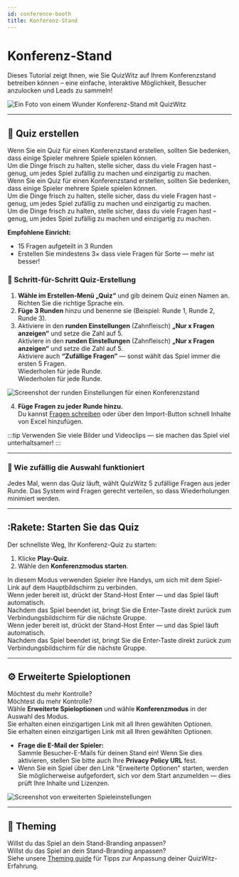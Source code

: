 ```yaml
---
id: conference-booth
title: Konferenz-Stand
---
```


# Konferenz-Stand

Dieses Tutorial zeigt Ihnen, wie Sie QuizWitz auf Ihrem Konferenzstand betreiben können – eine einfache, interaktive Möglichkeit, Besucher anzulocken und Leads zu sammeln!

![Ein Foto von einem Wunder Konferenz-Stand mit QuizWitz](/images/photos/marvel.jpg)

---

## 📝 Quiz erstellen

Wenn Sie ein Quiz für einen Konferenzstand erstellen, sollten Sie bedenken, dass einige Spieler mehrere Spiele spielen können.\
Um die Dinge frisch zu halten, stelle sicher, dass du viele Fragen hast – genug, um jedes Spiel zufällig zu machen und einzigartig zu machen.\
Wenn Sie ein Quiz für einen Konferenzstand erstellen, sollten Sie bedenken, dass einige Spieler mehrere Spiele spielen können.\
Um die Dinge frisch zu halten, stelle sicher, dass du viele Fragen hast – genug, um jedes Spiel zufällig zu machen und einzigartig zu machen.\
Um die Dinge frisch zu halten, stelle sicher, dass du viele Fragen hast – genug, um jedes Spiel zufällig zu machen und einzigartig zu machen.

**Empfohlene Einricht:**

- 15 Fragen aufgeteilt in 3 Runden
- Erstellen Sie mindestens 3× dass viele Fragen für Sorte — mehr ist besser!

### 🎲 Schritt-für-Schritt Quiz-Erstellung

1. **Wähle im Erstellen-Menü „Quiz“** und gib deinem Quiz einen Namen an. Richten Sie die richtige Sprache ein.
2. **Füge 3 Runden** hinzu und benenne sie (Beispiel: Runde 1, Runde 2, Runde 3).
3. Aktiviere in den **runden Einstellungen** (Zahnfleisch) **„Nur x Fragen anzeigen“** und setze die Zahl auf 5.\
  Aktiviere in den **runden Einstellungen** (Zahnfleisch) **„Nur x Fragen anzeigen“** und setze die Zahl auf 5.\
  Aktiviere auch **“Zufällige Fragen”** — sonst wählt das Spiel immer die ersten 5 Fragen.\
  Wiederholen für jede Runde.\
  Wiederholen für jede Runde.

![Screenshot der runden Einstellungen für einen Konferenzstand](/images/tutorials/conference/round_settings.png)

4. **Füge Fragen zu jeder Runde hinzu.**\
  Du kannst [Fragen schreiben](../editor/005-writing-questions.md) oder über den Import-Button schnell Inhalte von Excel hinzufügen.

:::tip
Verwenden Sie viele Bilder und Videoclips — sie machen das Spiel viel unterhaltsamer!
:::

---

### 🔀 Wie zufällig die Auswahl funktioniert

Jedes Mal, wenn das Quiz läuft, wählt QuizWitz 5 zufällige Fragen aus jeder Runde. Das System wird Fragen gerecht verteilen, so dass Wiederholungen minimiert werden.

---

## :Rakete: Starten Sie das Quiz

Der schnellste Weg, Ihr Konferenz-Quiz zu starten:

1. Klicke **Play-Quiz**.
2. Wähle den **Konferenzmodus starten**.

In diesem Modus verwenden Spieler ihre Handys, um sich mit dem Spiel-Link auf dem Hauptbildschirm zu verbinden.\
Wenn jeder bereit ist, drückt der Stand-Host Enter — und das Spiel läuft automatisch.\
Nachdem das Spiel beendet ist, bringt Sie die Enter-Taste direkt zurück zum Verbindungsbildschirm für die nächste Gruppe.\
Wenn jeder bereit ist, drückt der Stand-Host Enter — und das Spiel läuft automatisch.\
Nachdem das Spiel beendet ist, bringt Sie die Enter-Taste direkt zurück zum Verbindungsbildschirm für die nächste Gruppe.

---

## ⚙️ Erweiterte Spieloptionen

Möchtest du mehr Kontrolle?\
Möchtest du mehr Kontrolle?\
Wähle **Erweiterte Spieloptionen** und wähle **Konferenzmodus** in der Auswahl des Modus.\
Sie erhalten einen einzigartigen Link mit all Ihren gewählten Optionen.\
Sie erhalten einen einzigartigen Link mit all Ihren gewählten Optionen.

- **Frage die E-Mail der Spieler:**\
  Sammle Besucher-E-Mails für deinen Stand ein! Wenn Sie dies aktivieren, stellen Sie bitte auch Ihre **Privacy Policy URL** fest.
- Wenn Sie ein Spiel über den Link "Erweiterte Optionen" starten, werden Sie möglicherweise aufgefordert, sich vor dem Start anzumelden — dies prüft Ihre Inhalte und Lizenzen.

![Screenshot von erweiterten Spieleinstellungen](/images/tutorials/conference/advanced_game_settings.png)

---

## 🎨 Theming

Willst du das Spiel an dein Stand-Branding anpassen?\
Willst du das Spiel an dein Stand-Branding anpassen?\
Siehe unsere [Theming guide](../advanced/011-emerald-theme.md) für Tipps zur Anpassung deiner QuizWitz-Erfahrung.
